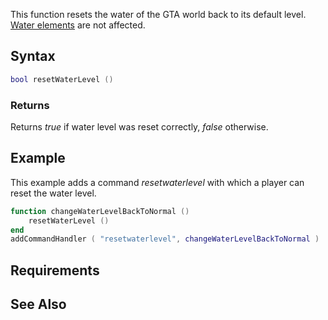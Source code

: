 This function resets the water of the GTA world back to its default level. [Water elements](/docs/water.md "wikilink") are not affected.

Syntax
------

``` lua
bool resetWaterLevel ()
```

### Returns

Returns *true* if water level was reset correctly, *false* otherwise.

Example
-------

This example adds a command *resetwaterlevel* with which a player can reset the water level.

``` lua
function changeWaterLevelBackToNormal ()
    resetWaterLevel ()
end
addCommandHandler ( "resetwaterlevel", changeWaterLevelBackToNormal )
```

Requirements
------------

See Also
--------
